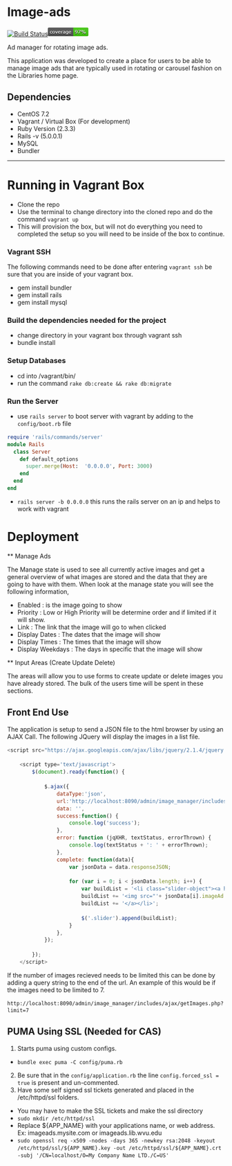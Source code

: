 # Image-ads

[![Build Status](https://travis-ci.org/wvulibraries/image-ads.svg?branch=master)](https://travis-ci.org/wvulibraries/image-ads)![Coverage Status](/image-ads/coverage/coverage.png?raw=true)

Ad manager for rotating image ads.

This application was developed to create a place for users to be able to manage image ads that are typically used in rotating or carousel fashion on the Libraries home page.  

## Dependencies
  - CentOS 7.2
  - Vagrant / Virtual Box (For development)
  - Ruby Version (2.3.3)
  - Rails -v (5.0.0.1)
  - MySQL
  - Bundler
---

# Running in Vagrant Box

  - Clone the repo
  - Use the terminal to change directory into the cloned repo and do the command `vagrant up`
  - This will provision the box, but will not do everything you need to completed the setup so you will need to be inside of the box to continue.

### Vagrant SSH

  The following commands need to be done after entering `vagrant ssh` be sure that you are inside of your vagrant box.  
  - gem install bundler
  - gem install rails
  - gem install mysql

### Build the dependencies needed for the project
  - change directory in your vagrant box through vagrant ssh
  - bundle install

### Setup Databases
  - cd into /vagrant/bin/
  - run the command `rake db:create && rake db:migrate`

### Run the Server
  - use `rails server` to boot server with vagrant by adding to the `config/boot.rb` file

  ```ruby
  require 'rails/commands/server'
  module Rails
    class Server
      def default_options
        super.merge(Host:  '0.0.0.0', Port: 3000)
      end
    end
  end
  ```

  - `rails server -b 0.0.0.0` this runs the rails server on an ip and helps to work with vagrant

# Deployment

** Manage Ads

The Manage state is used to see all currently active images and get a general overview of what images are stored and the data that they are going to have with them.  When look at the manage state you will see the following information,

 - Enabled : is the image going to show
 - Priority : Low or High Priority will be determine order and if limited if it will show.  
 - Link : The link that the image will go to when clicked
 - Display Dates : The dates that the image will show
 - Display Times : The times that the image will show
 - Display Weekdays : The days in specific that the image will show

** Input Areas (Create Update Delete)

The areas will allow you to use forms to create update or delete images you have already stored.  The bulk of the users time will be spent in these sections.

## Front End Use

The application is setup to send a JSON file to the html browser by using an AJAX Call. The following JQuery will display the images in a list file.   

``` javascript
<script src="https://ajax.googleapis.com/ajax/libs/jquery/2.1.4/jquery.min.js"></script>

    <script type='text/javascript'>
        $(document).ready(function() {

            $.ajax({
                dataType:'json',
                url:'http://localhost:8090/admin/image_manager/includes/ajax/getImages.php',
                data: '',
                success:function() {
                    console.log('success');
                },
                error: function (jqXHR, textStatus, errorThrown) {
                    console.log(textStatus + ': ' + errorThrown);
                },
                complete: function(data){
                    var jsonData = data.responseJSON;

                    for (var i = 0; i < jsonData.length; i++) {
                        var buildList = '<li class="slider-object"><a href="' + jsonData[i].actionURL +'">';
                        buildList += '<img src="'+ jsonData[i].imageAd +'" alt="' + jsonData[i].altText + '" title="' + jsonData[i].name + '" />';
                        buildList += '</a></li>';

                        $('.slider').append(buildList);
                    }
                },
            });

        });
    </script>
 ```


If the number of images recieved needs to be limited this can be done by adding a query string to the end of the url.  An example of this would be if the images need to be limited to 7.  

	http://localhost:8090/admin/image_manager/includes/ajax/getImages.php?limit=7

## PUMA Using SSL (Needed for CAS)

1. Starts puma using custom configs.
  - `bundle exec puma -C config/puma.rb`
2. Be sure that in the `config/application.rb` the line `config.forced_ssl = true` is present and un-commented.
3. Have some self signed ssl tickets generated and placed in the /etc/httpd/ssl folders.
  - You may have to make the SSL tickets and make the ssl directory
  - `sudo mkdir /etc/httpd/ssl`
  - Replace ${APP_NAME} with your applications name, or web address.  Ex: imageads.mysite.com or imageads.lib.wvu.edu
  - `sudo openssl req -x509 -nodes -days 365 -newkey rsa:2048 -keyout /etc/httpd/ssl/${APP_NAME}.key -out /etc/httpd/ssl/${APP_NAME}.crt -subj '/CN=localhost/O=My Company Name LTD./C=US'`
